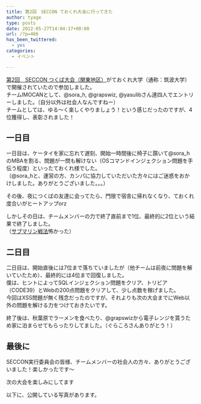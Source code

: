 ```yaml
---
title: 第2回　SECCON ておくれ大会に行ってきた
author: tyage
type: posts
date: 2012-05-27T14:04:17+00:00
url: /?p=466
has_been_twittered:
  - yes
categories:
  - イベント

---
```

<p><a href="http://www.seccon.jp/p/20125tsukuba.html">第2回　SECCON つくば大会（関東地区）</a>がておくれ大学（通称：筑波大学）で開催されていたので参加しました。<br />
チームIMOCANとして、@sora_h, @grapswiz, @yasulibさん達四人でエントリーしました。（自分以外は社会人なんですねー）<br />
チームとしては、ゆる～く楽しくやりましょう！という感じだったのですが、4位獲得し、表彰されました！</p>
<h2>一日目</h2>
<p>一日目は、ケータイを家に忘れて遅刻、開始一時間後に椅子に躓いて@sora_hのMBAを割る、問題が一問も解けない（OSコマンドインジェクション問題を手伝う程度）といったておくれ様でした。<br />
（@sora_hと、運営の方、カンパに協力していただいた方々にはご迷惑をおかけしました。ありがとうございました。。。）</p>
<p>その後、夜につくばの友達に会ってたら、門限で宿舎に帰れなくなり、ておくれ度合いがヒートアップorz</p>
<p>しかしその日は、チームメンバーの力で終了直前まで1位、最終的に2位という結果で終了しました。<br />
（<a href="http://d.hatena.ne.jp/Dltn/20120522">サブマリン戦法</a>怖かった）</p>
<h2>二日目</h2>
<p>二日目は、開始直後には7位まで落ちていましたが（他チームは前夜に問題を解いていたため）、最終的には4位まで回復しました。<br />
僕は、ヒントによってSQLインジェクション問題をクリア、トリビア（CODE39）とWebの200点問題をクリアして、少し点数を稼げました。<br />
今回はXSS問題が無く残念だったのですが、それよりも次の大会までにWeb以外の問題を解ける力をつけておきたいです。</p>
<p>終了後は、秋葉原でラーメンを食べたり、@grapswizから電子レンジを貰うため家に泊まらせてもらったりしてました。（ぐらころさんありがとう！）</p>
<h2>最後に</h2>
<p>SECCON実行委員会の皆様、チームメンバーの社会人の方々、ありがとうございました！楽しかったです～</p>
<p>次の大会を楽しみにしてます</p>
<p>以下に、公開している写真があります。</p>
<p><object width="500" height="375"><param name="flashvars" value="offsite=true&#038;lang=en-us&#038;page_show_url=%2Fphotos%2Ftyage%2Fsets%2F72157629914655946%2Fshow%2F&#038;page_show_back_url=%2Fphotos%2Ftyage%2Fsets%2F72157629914655946%2F&#038;set_id=72157629914655946&#038;jump_to="></param><param name="movie" value="http://www.flickr.com/apps/slideshow/show.swf?v=109615"></param><param name="allowFullScreen" value="true"></param></object></p>
